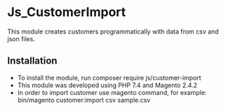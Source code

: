# Js_CustomerImport

This module creates customers programmatically with data from csv and json files.

## Installation

- To install the module, run composer require js/customer-import
- This module was developed using PHP 7.4 and Magento 2.4.2
- In order to import customer use magento command, for example: bin/magento customer:import csv sample.csv

